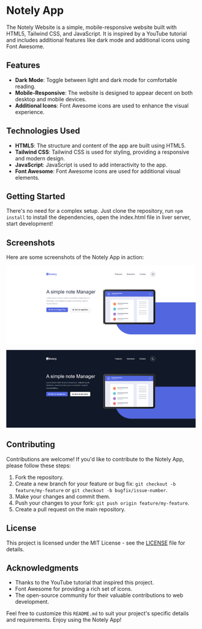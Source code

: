 # Notely App

The Notely Website is a simple, mobile-responsive website built with HTML5, Tailwind CSS, and JavaScript. It is inspired by a YouTube tutorial and includes additional features like dark mode and additional icons using Font Awesome.

## Features

- **Dark Mode**: Toggle between light and dark mode for comfortable reading.
- **Mobile-Responsive**: The website is designed to appear decent on both desktop and mobile devices.
- **Additional Icons**: Font Awesome icons are used to enhance the visual experience.

## Technologies Used

- **HTML5**: The structure and content of the app are built using HTML5.
- **Tailwind CSS**: Tailwind CSS is used for styling, providing a responsive and modern design.
- **JavaScript**: JavaScript is used to add interactivity to the app.
- **Font Awesome**: Font Awesome icons are used for additional visual elements.

## Getting Started

There's no need for a complex setup. Just clone the repository, run `npm install` to install the dependencies, open the index.html file in liver server, start development!

## Screenshots

Here are some screenshots of the Notely App in action:

![Light Mode](./src/assets/screenshots/light-mode.png)

![Dark Mode](./src/assets/screenshots/dark-mode.png)

## Contributing

Contributions are welcome! If you'd like to contribute to the Notely App, please follow these steps:

1. Fork the repository.
2. Create a new branch for your feature or bug fix: `git checkout -b feature/my-feature` or `git checkout -b bugfix/issue-number`.
3. Make your changes and commit them.
4. Push your changes to your fork: `git push origin feature/my-feature`.
5. Create a pull request on the main repository.

## License

This project is licensed under the MIT License - see the [LICENSE](LICENSE) file for details.

## Acknowledgments

- Thanks to the YouTube tutorial that inspired this project.
- Font Awesome for providing a rich set of icons.
- The open-source community for their valuable contributions to web development.

Feel free to customize this `README.md` to suit your project's specific details and requirements. Enjoy using the Notely App!
